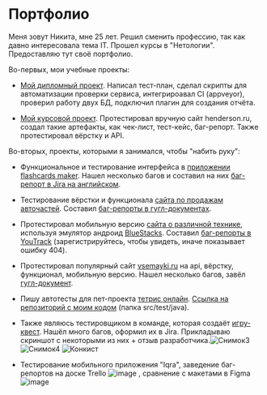 # Портфолио

Меня зовут Никита, мне 25 лет. Решил сменить профессию, так как давно интересовала тема IT. Прошел курсы в "Нетологии". Предоставляю тут своё портфолио.

Во-первых, мои учебные проекты:
- [Мой дипломный проект](https://github.com/Nikitajc1/Diploma). Написал тест-план, сделал скрипты для автоматизации проверки сервиса, 
интегрироавал CI (appveyor), проверил работу двух БД, подключил плагин для создания отчёта.

- [Мой курсовой проект](https://docs.google.com/spreadsheets/d/1xSJnvH807I5NG-7gnP9yboAvjsSijm1XR2O6N9jKwzk/edit#gid=0). Протестировал вручную сайт henderson.ru,
создал такие артефакты, как чек-лист, тест-кейс, баг-репорт. Также протестировал вёрстку и API.

Во-вторых, проекты, которыми я занимался, чтобы "набить руку":
- Функциональное и тестирование интерфейса в [приложении flashcards maker](https://play.google.com/store/apps/details?id=com.ubacoda.fashcards). Нашел несколько багов и
составил на них [баг-репорт в Jira на английском](https://nikitajc1.atlassian.net/jira/software/c/projects/FLAS/issues).

- Тестирование вёрстки и функционала [сайта по продажам авточастей](https://altoxshop.ru/). Составил [баг-репорты в гугл-документах](https://docs.google.com/spreadsheets/d/14CinIx7YK5bpsLsoTIfQVIN0cnLMczMvvO_vzygFobs/edit?usp=sharing).

- Протестировал мобильную версию [сайта о различной технике](https://bigbunce.ru/), используя эмулятор андроид [BlueStacks](https://www.bluestacks.com/ru/index.html). Составил [баг-репорты в YouTrack](https://nikitajc1.youtrack.cloud/projects/512b97cd-8cec-414f-aaba-b603ab5e8a55) (зарегистрируйтесь, чтобы увидеть, иначе показывает ошибку 404).

- Протестировал популярный сайт [vsemayki.ru](https://www.vsemayki.ru/) на api, вёрстку, функционал, мобильную версию. Нашел несколько багов, завёл [гугл-документ](https://docs.google.com/spreadsheets/d/1vP6-69AjgzihtlvexUZa79z2kBbw9oe3pWz6M1unAj4/edit#gid=0).

- Пишу автотесты для пет-проекта [тетрис онлайн](https://tetris.pet-projets.ru/). [Ссылка на репозиторий с моим кодом](https://github.com/maries-you/tetris/tree/main/seleniumTests) (папка src/test/java).

- Также являюсь тестировщиком в команде, которая создаёт [игру-квест](https://sites.google.com/view/conquistadorio). Нашёл много багов, оформил их в Jira. Прикладываю скриншот с некоторыми из них + отзыв разработчика.![Снимок3](https://github.com/Nikitajc1/Portfolio/assets/115161742/0b0ed020-17a0-44ee-8eff-1fb7f9f7946a) ![Снимок4](https://github.com/Nikitajc1/Portfolio/assets/115161742/928bef78-49b1-4b98-b98b-1f1ad4d0c2da)
![Конкист](https://github.com/Nikitajc1/Portfolio/assets/115161742/2e54a003-2fac-45a9-8f4b-0f7fa2fe24b4)

- Тестирование мобильного приложения "Iqra", заведение баг-репортов на доске Trello ![image](https://github.com/Nikitajc1/Portfolio/assets/115161742/d8ae7ef6-dd8e-4aeb-9395-83670ccb0ca9)
, сравнение с макетами в Figma ![image](https://github.com/Nikitajc1/Portfolio/assets/115161742/64c05fa3-401b-4c02-800a-96c9081b513f)


